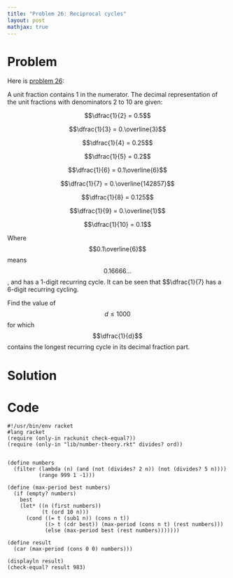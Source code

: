 ```yaml
---
title: "Problem 26: Reciprocal cycles"
layout: post
mathjax: true
---
```


# Problem
Here is [problem 26](https://projecteuler.net/problem=26):

A unit fraction contains 1 in the numerator. The decimal representation of the unit fractions with denominators 2 to 10 are given:

$$\dfrac{1}{2}  = 0.5$$

$$\dfrac{1}{3}  = 0.\overline{3}$$

$$\dfrac{1}{4}  = 0.25$$

$$\dfrac{1}{5}  = 0.2$$

$$\dfrac{1}{6}  = 0.1\overline{6}$$

$$\dfrac{1}{7}  = 0.\overline{142857}$$

$$\dfrac{1}{8}  = 0.125$$

$$\dfrac{1}{9}  = 0.\overline{1}$$

$$\dfrac{1}{10} = 0.1$$

Where $$0.1\overline{6}$$ means $$0.16666...$$, and has a 1-digit recurring cycle.  It can be seen that $$\dfrac{1}{7} has a 6-digit recurring cycling.

Find the value of $$d \le 1000$$ for which $$\dfrac{1}{d}$$ contains the longest recurring cycle in its decimal fraction part.

# Solution


# Code
```racket
#!/usr/bin/env racket
#lang racket
(require (only-in rackunit check-equal?))
(require (only-in "lib/number-theory.rkt" divides? ord))


(define numbers
  (filter (lambda (n) (and (not (divides? 2 n)) (not (divides? 5 n))))
          (range 999 1 -1)))

(define (max-period best numbers)
  (if (empty? numbers)
    best
    (let* ((n (first numbers))
           (t (ord 10 n)))
      (cond ((= t (sub1 n)) (cons n t))
            ((> t (cdr best)) (max-period (cons n t) (rest numbers)))
            (else (max-period best (rest numbers)))))))

(define result
  (car (max-period (cons 0 0) numbers)))

(displayln result)
(check-equal? result 983)
```
